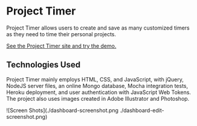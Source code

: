 # Project Timer

Project Timer allows users to create and save as many customized timers as they need to time their personal projects.

[See the Project Timer site and try the demo.](https://ancient-atoll-87064.herokuapp.com/)

## Technologies Used

Project Timer mainly employs HTML, CSS, and JavaScript, with jQuery, NodeJS server files, an online Mongo database, Mocha integration tests, Heroku deployment, and user authentication with JavaScript Web Tokens. The project also uses images created in Adobe Illustrator and Photoshop.

![Screen Shots](./dashboard-screenshot.png ./dashboard-edit-screenshot.png)
